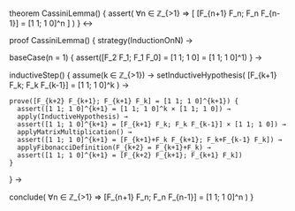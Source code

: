 theorem CassiniLemma() {
  assert(
    ∀n ∈ ℤ_{>1} ⇒ [
      [F_{n+1} F_n; F_n F_{n-1}] = [1 1; 1 0]^n
    ]
  )
} ↔

proof CassiniLemma() {
  strategy(InductionOnN) →
  
  baseCase(n = 1) {
    assert([F_2 F_1; F_1 F_0] = [1 1; 1 0] = [1 1; 1 0]^1)
  } →
  
  inductiveStep() {
    assume(k ∈ ℤ_{>1}) →
    setInductiveHypothesis(
      [F_{k+1} F_k; F_k F_{k-1}] = [1 1; 1 0]^k
    ) →
    
    prove([F_{k+2} F_{k+1}; F_{k+1} F_k] = [1 1; 1 0]^{k+1}) {
      assert([1 1; 1 0]^{k+1} = [1 1; 1 0]^k × [1 1; 1 0]) →
      apply(InductiveHypothesis) →
      assert([1 1; 1 0]^{k+1} = [F_{k+1} F_k; F_k F_{k-1}] × [1 1; 1 0]) →
      applyMatrixMultiplication() →
      assert([1 1; 1 0]^{k+1} = [F_{k+1}+F_k F_{k+1}; F_k+F_{k-1} F_k]) →
      applyFibonacciDefinition(F_{k+2} = F_{k+1}+F_k) →
      assert([1 1; 1 0]^{k+1} = [F_{k+2} F_{k+1}; F_{k+1} F_k])
    }
  } →
  
  conclude(
    ∀n ∈ ℤ_{>1} ⇒ [F_{n+1} F_n; F_n F_{n-1}] = [1 1; 1 0]^n
  )
}